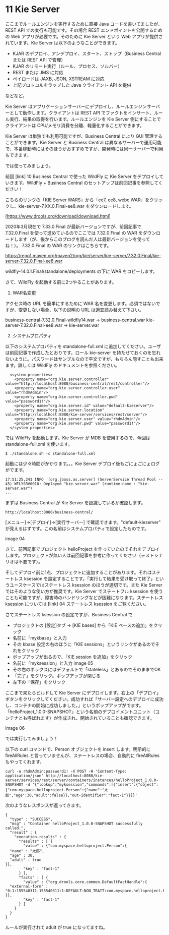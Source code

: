 # 11 Kie Server
ここまでルールエンジンを実行するために直接 Java コードを書いてましたが、REST API での実行も可能です。その場合 REST エンドポイントを公開するための Web アプリが必要です。そのために Kie Server という Web アプリが提供されています。Kie Server は以下のようなことができます。

- KJAR のデプロイ、アンデプロイ、スタート、ストップ（Business Central または REST API で管理）
- KJAR のリモート実行（ルール、プロセス、ソルバー）
- REST または JMS に対応
- ペイロードは JAXB, JSON, XSTREAM に対応
- 上記プロトコルをラップした Java クライアント API を提供

などなど。

Kie Server はアプリケーションサーバーにデプロイし、ルールエンジンサーバーとして動作します。クライアントは REST API でファクトをインサート、ルール実行、結果の取得を行います。ルールエンジンを Kie Server 側にすることでクライアントは CPU/メモリ消費を分離、軽量化することができます。

Kie Server は単独でも利用可能ですが、Business Central により GUI 管理することができます。Kie Server と Business Central は異なるサーバーで運用可能で、本番稼動時にはそのほうがおすすめですが、開発時には同一サーバーで利用もできます。

では使ってみましょう。

前回 [link] 10 Business Central で使った WildFly に Kie Server をデプロイしていきます。WildFly + Business Central のセットアップは前回記事を参照してください！

こちらのリンクの「KIE Server WARS」から「ee7, ee8, webc WAR」をクリックし、kie-server-7.XX.0.Final-ee8.war をダウンロードします。

[https://www.drools.org/download/download.html]

2020年3月現在で 7.33.0.Final が最新バージョンですが、前回記事で 7.32.0.Final を使って進めているのでここでは 7.32.0.Final の WAR をダウンロードします（が、後からこのブログを読んだ人は最新バージョンを使ってね！）。 7.32.0.Final の WAR のリンクはこちらです。

https://repo1.maven.org/maven2/org/kie/server/kie-server/7.32.0.Final/kie-server-7.32.0.Final-ee8.war

wildfly-14.0.1.Final/standalone/deployments の下に WAR をコピーします。

さて、WildFly を起動する前に2つやることがあります。

1) WAR名変更

アクセス時の URL を簡単にするために WAR 名を変更します。必須ではないですが、変更しない場合、以下の説明の URL は適宜読み替えて下さい。

business-central-7.32.0.Final-wildfly14.war -> business-central.war
kie-server-7.32.0.Final-ee8.war -> kie-server.war

2) システムプロパティ

以下のシステムプロパティを standalone-full.xml に追加してください。ユーザは前回記事で作成したとおりです。ロール kie-server を持たせておくのを忘れないように。パスワードはサンプルなので平文ですが、もちろん隠すことも出来ます。詳しくは WildFly のドキュメントを参照ください。

```
  <system-properties>
    <property name="org.kie.server.controller" value="http://localhost:8080/business-central/rest/controller"/>
    <property name="org.kie.server.controller.user" value="rhdmAdmin"/>
    <property name="org.kie.server.controller.pwd" value="password1!"/>
    <property name="org.kie.server.id" value="default-kieserver"/>
    <property name="org.kie.server.location" value="http://localhost:8080/kie-server/services/rest/server"/>
    <property name="org.kie.server.user" value="rhdmAdmin"/>
    <property name="org.kie.server.pwd" value="password1!"/>
  </system-properties>
```

では WildFly を起動します。Kie Server が MDB を使用するので、今回は standalone-full.xml を使います。

```
$ ./standalone.sh -c standalone-full.xml
```

起動には少々時間がかかります。。。Kie Server デプロイ後もごにょごにょログがでます。

```
17:51:25,241 INFO  [org.jboss.as.server] (ServerService Thread Pool -- 45) WFLYSRV0010: Deployed "kie-server.war" (runtime-name : "kie-server.war")
...
```

まずは Business Central が Kie Server を認識しているか確認します。

```
http://localhost:8080/business-central/
```

[メニュー]->[デプロイ]->[実行サーバー] で確認できます。"default-kieserver" が見えるはずです。この名前はシステムプロパティで設定したものです。

image 04

さて、前回記事でプロジェクト helloProject を作っていたのでそれをデプロイします。プロジェクトが無い人は前回記事を参考に作ってください（テストシナリオは不要です）。

そしてデプロイ前に1点、プロジェクトに追加することがあります。それはステートレス ksession を設定することです。「実行して結果を受け取って終了」というユースケースではステートレス ksession のほうが適切です。また Kie Server ではそのような使い方が推奨です。Kie Server でステートフル ksession を使うことも可能ですが、障害時のハンドリングなどが困難になります。ステートレス ksession については [link] 04 ステートレス ksession をご覧ください。

さてステートレス ksession の設定ですが、Business Central で

- プロジェクトの [設定]タブ -> [KIE bases] から「KIE ベースの追加」をクリック
- 名前に「mykbase」と入力
- その kbase 設定の右のほうに「KIE sessions」というリンクがあるのでそれをクリック
- ポップアップが出るので、「KIE session を追加」をクリック
- 名前に「myksession」と入力
image 05
- その右のボックスにはデフォルトで「stateless」とあるのでそのままでOK
- 「完了」をクリック。ポップアップが閉じる
- 左下の「保存」をクリック

ここまで来たらビルドして Kie Server にデプロイします。右上の「デプロイ」ボタンをクリックしてください。成功すれば「サーバー設定へのデプロイに成功し、コンテナの開始に成功しました。」というポップアップがでます。「helloProject_1.0.0-SNAPSHOT」という名前のデプロイメントユニット（コンテナとも呼ばれます）が作成され、開始されていることも確認できます。

image 06

では実行してみましょう！

以下の curl コマンドで、Person オブジェクトを insert します。明示的に fireAllRules と言っていませんが、ステートレスの場合、自動的に fireAllRules もやってくれます。
```
curl -u rhdmAdmin:password1! -X POST -H 'Content-Type: application/json' http://localhost:8080/kie-server/services/rest/server/containers/instances/helloProject_1.0.0-SNAPSHOT -d '{"lookup":"myksession","commands":[{"insert":{"object":{"com.myspace.helloproject.Person":{"name":"太郎","age":30,"adult":false}},"out-identifier":"fact-1"}}]}'
```
次のようなレスポンスが返ってきます。
```
{
  "type" : "SUCCESS",
  "msg" : "Container helloProject_1.0.0-SNAPSHOT successfully called.",
  "result" : {
    "execution-results" : {
      "results" : [ {
        "value" : {"com.myspace.helloproject.Person":{
  "name" : "太郎",
  "age" : 30,
  "adult" : true
}},
        "key" : "fact-1"
      } ],
      "facts" : [ {
        "value" : {"org.drools.core.common.DefaultFactHandle":{
  "external-form" : "0:1:155540311:155540311:1:DEFAULT:NON_TRAIT:com.myspace.helloproject.Person"
}},
        "key" : "fact-1"
      } ]
    }
  }
}
```
ルールが実行されて adult が true になってますね。
